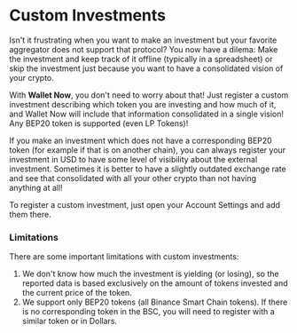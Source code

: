 # Custom Investments

Isn't it frustrating when you want to make an investment but your favorite aggregator does not support that protocol? You now have a dilema: Make the investment and keep track of it offline \(typically in a spreadsheet\) or skip the investment just because you want to have a consolidated vision of your crypto.

With **Wallet Now**, you don't need to worry about that! Just register a custom investment describing which token you are investing and how much of it, and Wallet Now will include that information consolidated in a single vision! Any BEP20 token is supported \(even LP Tokens\)!

If you make an investment which does not have a corresponding BEP20 token \(for example if that is on another chain\), you can always register your investment in USD to have some level of visibility about the external investment. Sometimes it is better to have a slightly outdated exchange rate and see that consolidated with all your other crypto than not having anything at all!

To register a custom investment, just open your Account Settings and add them there.

### Limitations

There are some important limitations with custom investments:

1. We don't know how much the investment is yielding \(or losing\), so the reported data is based exclusively on the amount of tokens invested and the current price of the token.
2. We support only BEP20 tokens \(all Binance Smart Chain tokens\). If there is no corresponding token in the BSC, you will need to register with a similar token or in Dollars.



